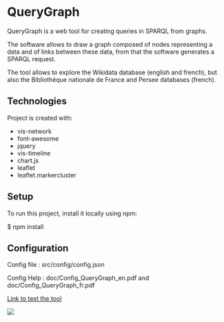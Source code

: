 # QueryGraph

QueryGraph is a web tool for creating queries in SPARQL from graphs.

The software allows to draw a graph composed of nodes representing a data and of links between these data, from that the software generates a SPARQL request.

The tool allows to explore the Wikidata database (english and french), but also the Bibliothèque nationale de France and Persee databases (french).

## Technologies
Project is created with:
- vis-network
- font-awesome
- jquery
- vis-timeline
- chart.js
- leaflet
- leaflet.markercluster
   
## Setup
To run this project, install it locally using npm:

$ npm install

## Configuration

Config file : src/config/config.json

Config Help : doc/Config_QueryGraph_en.pdf and doc/Config_QueryGraph_fr.pdf

[Link to test the tool](http://dataexplorer.hd.free.fr/QueryGraph/)

![](http://dataexplorer.hd.free.fr/img/capture_QueryGraph.png)
